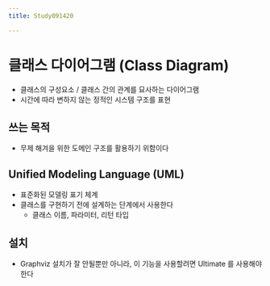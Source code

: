 ```yaml
---
title: Study091420

---
```


# 클래스 다이어그램 (Class Diagram)
* 클래스의 구성요소 / 클래스 간의 관계를 묘사하는 다이어그램
* 시간에 따라 변하지 않는 정적인 시스템 구조를 표현 

## 쓰는 목적
* 무제 해겨을 위한 도메인 구조를 활용하기 위함이다

## Unified Modeling Language (UML)
* 표준화된 모델링 표기 체계
* 클래스를 구현하기 전에 설계하는 단계에서 사용한다
     * 클래스 이름, 파라미터, 리턴 타입 

## 설치
* Graphviz 설치가 잘 안될뿐만 아니라, 이 기능을 사용할려면 Ultimate 를 사용해야한다      